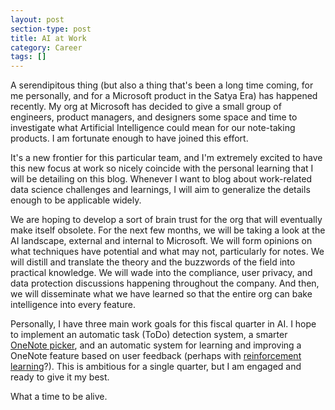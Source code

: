 ```yaml
---
layout: post
section-type: post
title: AI at Work
category: Career
tags: []
---
```


A serendipitous thing (but also a thing that's been a long time coming, for me personally, and for a Microsoft product in the Satya Era) has happened recently. My org at Microsoft has decided to give a small group of engineers, product managers, and designers some space and time to investigate what Artificial Intelligence could mean for our note-taking products. I am fortunate enough to have joined this effort.

It's a new frontier for this particular team, and I'm extremely excited to have this new focus at work so nicely coincide with the personal learning that I will be detailing on this blog. Whenever I want to blog about work-related data science challenges and learnings, I will aim to generalize the details enough to be applicable widely.

We are hoping to develop a sort of brain trust for the org that will eventually make itself obsolete. For the next few months, we will be taking a look at the AI landscape, external and internal to Microsoft. We will form opinions on what techniques have potential and what may not, particularly for notes. We will distill and translate the theory and the buzzwords of the field into practical knowledge. We will wade into the compliance, user privacy, and data protection discussions happening throughout the company. And then, we will disseminate what we have learned so that the entire org can bake intelligence into every feature.

Personally, I have three main work goals for this fiscal quarter in AI. I hope to implement an automatic task (ToDo) detection system, a smarter [OneNote picker](https://github.com/OneNoteDev/OneNotePicker-JS), and an automatic system for learning and improving a OneNote feature based on user feedback (perhaps with [reinforcement learning](http://cs.stanford.edu/people/karpathy/convnetjs/demo/rldemo.html)?). This is ambitious for a single quarter, but I am engaged and ready to give it my best.

What a time to be alive.
